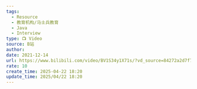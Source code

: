 ```yaml
---
tags:
  - Resource
  - 教育机构/马士兵教育
  - Java
  - Interview
type: 📺 Video
source: B站
author: 
date: 2021-12-14
url: https://www.bilibili.com/video/BV1S34y1X71s/?vd_source=84272a2d7f72158b38778819be5bc6ad
rate: 10
create_time: 2025-04-22 18:20
update_time: 2025/04/22 18:20
---
```

